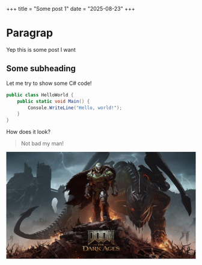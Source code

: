 +++
title = "Some post 1"
date = "2025-08-23"
+++

# Paragrap
Yep this is some post I want

## Some subheading
Let me try to show some C# code!

```csharp
public class HelloWorld {
    public static void Main() {
        Console.WriteLine("Hello, world!");
    }
}
```

How does it look?
> Not bad my man!

![Doom Dark Ages](/images/DoomDarkAges.jpg)